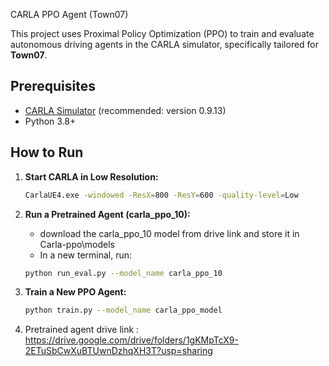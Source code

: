 CARLA PPO Agent (Town07)

This project uses Proximal Policy Optimization (PPO) to train and evaluate autonomous driving agents in the CARLA simulator, specifically tailored for **Town07**.

## Prerequisites

- [CARLA Simulator](https://carla.org/) (recommended: version 0.9.13)
- Python 3.8+

## How to Run

1.  **Start CARLA in Low Resolution:**

    ```bash
    CarlaUE4.exe -windowed -ResX=800 -ResY=600 -quality-level=Low
    ```

2.  **Run a Pretrained Agent (carla_ppo_10):**

    * download the carla_ppo_10 model from drive link and store it in Carla-ppo\models
    * In a new terminal, run:

    ```bash
    python run_eval.py --model_name carla_ppo_10
    ```

3.  **Train a New PPO Agent:**

    ```bash
    python train.py --model_name carla_ppo_model
    ```

4. Pretrained agent drive link : https://drive.google.com/drive/folders/1gKMpTcX9-2ETuSbCwXuBTUwnDzhqXH3T?usp=sharing
